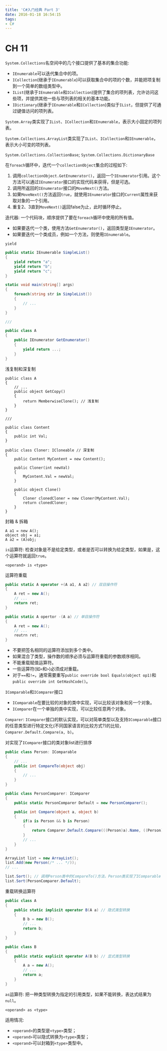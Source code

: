 ```yaml
---
title: 'C#入门经典 Part 3'
date: 2016-01-18 16:54:15
tags:
- C#
---
```


# CH 11 #

`System.Collections`名空间中的几个接口提供了基本的集合功能:
* `IEnumerable`可以迭代集合中的项。
* `ICollection`(继承于`IEnumerable`)可以获取集合中的项的个数，并能把项复制到一个简单的数组类型中。
* `IList`(继承于`IEnumerable`和`ICollection`)提供了集合的项列表，允许访问这些项，并提供其他一些与项列表的相关的基本功能。
* `IDictionary`(继承于`IEnumerable`和`ICollection`)类似于`IList`，但提供了可通过键值访问的项列表。

`System.Array`类实现了`IList`、`ICollection`和`IEnumerable`，表示大小固定的项列表。

`System.Collections.ArrayList`类实现了`IList`、`ICollection`和`IEnumerable`，表示大小可变的项列表。

`System.Collections.CollectionBase`; `System.Collections.DictionaryBase`

<!-- more -->

在`foreach`循环中，迭代一个`collectionObject`集合的过程如下:
1. 调用`collectionObject.GetEnumerator()`，返回一个`IEnumerator`引用。这个方法可以通过`IEnumerator`接口的实现代码来获得，但是可选。
2. 调用所返回的`IEnumerator`接口的`MoveNext()`方法。
3. 如果`MoveNext()`方法返回`true`，就使用`IEnumerator`接口的`Current`属性来获取对象的一个引用。
4. 重复2、3直到`MoveNext()`返回false为止，此时循环停止。

迭代器: 一个代码块，顺序提供了要在`foreach`循环中使用的所有值。
* 如果要迭代一个类，使用方法`GetEnumerator()`，返回类型是`IEnumerator`。
* 如果要迭代一个类成员，例如一个方法，则使用`IEnumerable`。

`yield`
```csharp
public static IEnumerable SimpleList()
{
    yield return "a";
    yield return "b";
    yield return "c";
}

static void main(string[] args)
{
    foreach(string str in SimpleList())
    {
        // ...
    }
}

///

public class A
{
    public IEnumerator GetEnumerator()
    {
        yield return ...;
    }
}
```

浅复制和深复制
```
public class A
{
    // ...
    public object GetCopy()
    {
        return MemberwiseClone(); // 浅复制
    }
}

///

public class Content
{
    public int Val;
}

public class Cloner: ICloneable // 深复制
{
    public Content MyContent = new Content();

    public Cloner(int newVal)
    {
        MyContent.Val = newVal;
    }

    public object Clone()
    {
        Cloner clonedCloner = new Cloner(MyContent.Val);
        return clonedCloner;
    }
}
```

封箱 & 拆箱
```
A a1 = new A();
object obj = a1;
A a2 = (A)obj;
```

`is`运算符: 检查对象是不是给定类型，或者是否可以转换为给定类型，如果是，这个运算符就返回`true`。
```
<operand> is <type>
```

运算符重载
```csharp
public static A operator +(A a1, A a2) // 双目操作符
{
    A ret = new A();
    // ...
    return ret;
}

public static A opertor -(A a) // 单目操作符
{
    A ret = new A();
    // ...
    reutrn ret;
}
```

* 不要把签名相同的运算符添加到多个类中。
* 如果混合了类型，操作数的顺序必须与运算符重载的参数顺序相同。
* 不能重载赋值运算符。
* 一些运算符(如`<`和`>`)必须成对重载。
* 对于`==`和`!=`，通常需要重写`public override bool Equals(object op1)`和`public override int GetHashCode()`。

`IComparable`和`IComparer`接口
* `IComparable`在要比较的对象的类中实现，可以比较该对象和另一个对象。
* `IComparer`在一个单独的类中实现，可以比较任意两个对象。

`Comparer`: `IComparer`接口的默认实现，可以对简单类型以及支持`IComparable`接口的任意类型进行特定文化(不同国家语言的比较方式?)的比较，`Comparer.Default.Compare(a, b)`。

对实现了`IComparer`接口的类对象list进行排序
```csharp
public class Person: IComparable
{
    // ...
    public int CompareTo(object obj)
    {
        // ...
    }
}

public class PersonComparer: IComparer
{
    public static PersonComparer Default = new PersonComparer();

    public int Compare(object a, object b)
    {
        if(a is Person && b is Person)
        {
            return Comparer.Default.Compare(((Person)a).Name, ((Person)b).Name);
        }
        // ...
    }
}

ArrayList list = new ArrayList();
list.Add(new Person(/* ... */));
// ...

list.Sort(); // 调用Person类中的CompareTo()方法，Person类实现了IComparable
list.Sort(PersonComparer.Default);
```

重载转换运算符
```csharp
public class A
{
    public static implicit operator B(A a) // 隐式类型转换
    {
        B b = new B();
        // ...
        return b;
    }
}

public class B
{
    public static explicit operator A(B b) // 显式类型转换
    {
        A a = new A();
        // ...
        return a;
    }
}
```

`as`运算符: 把一种类型转换为指定的引用类型，如果不能转换，表达式结果为`null`。
```
<operand> as <type>
```
适用情况:
* `<operand>`的类型是`<type>`类型；
* `<operand>`可以隐式转换为`<type>`类型；
* `<operand>`可以封箱到`<type>`类型中。
